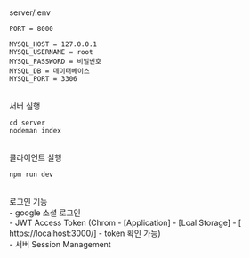 <br />

server/.env
```
PORT = 8000

MYSQL_HOST = 127.0.0.1
MYSQL_USERNAME = root
MYSQL_PASSWORD = 비빌번호
MYSQL_DB = 데이터베이스
MYSQL_PORT = 3306
```

<br />
서버 실행

```
cd server
nodeman index
```

<br />
클라이언트 실행

```
npm run dev
```

<br />
로그인 기능 <br />
 - google 소셜 로그인 <br />
 - JWT Access Token (Chrom - [Application] - [Loal Storage] - [ https://localhost:3000/] - token 확인 가능)<br />
 - 서버 Session Management <br />